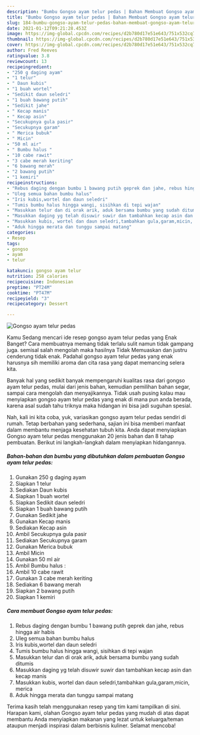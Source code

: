 ```yaml
---
description: "Bumbu Gongso ayam telur pedas | Bahan Membuat Gongso ayam telur pedas Yang Menggugah Selera"
title: "Bumbu Gongso ayam telur pedas | Bahan Membuat Gongso ayam telur pedas Yang Menggugah Selera"
slug: 184-bumbu-gongso-ayam-telur-pedas-bahan-membuat-gongso-ayam-telur-pedas-yang-menggugah-selera
date: 2021-01-12T09:21:28.453Z
image: https://img-global.cpcdn.com/recipes/d2b780d17e51e643/751x532cq70/gongso-ayam-telur-pedas-foto-resep-utama.jpg
thumbnail: https://img-global.cpcdn.com/recipes/d2b780d17e51e643/751x532cq70/gongso-ayam-telur-pedas-foto-resep-utama.jpg
cover: https://img-global.cpcdn.com/recipes/d2b780d17e51e643/751x532cq70/gongso-ayam-telur-pedas-foto-resep-utama.jpg
author: Fred Reeves
ratingvalue: 3.8
reviewcount: 13
recipeingredient:
- "250 g daging ayam"
- "1 telur"
- " Daun kubis"
- "1 buah wortel"
- "Sedikit daun seledri"
- "1 buah bawang putih"
- "Sedikit jahe"
- " Kecap manis"
- " Kecap asin"
- "Secukupnya gula pasir"
- "Secukupnya garam"
- " Merica bubuk"
- " Micin"
- "50 ml air"
- " Bumbu halus "
- "10 cabe rawit"
- "3 cabe merah keriting"
- "6 bawang merah"
- "2 bawang putih"
- "1 kemiri"
recipeinstructions:
- "Rebus daging dengan bumbu 1 bawang putih geprek dan jahe, rebus hingga air habis"
- "Uleg semua bahan bumbu halus"
- "Iris kubis,wortel dan daun seledri"
- "Tumis bumbu halus hingga wangi, sisihkan di tepi wajan"
- "Masukkan telur dan di orak arik, aduk bersama bumbu yang sudah ditumis"
- "Masukkan daging yg telah disuwir suwir dan tambahkan kecap asin dan kecap manis"
- "Masukkan kubis, wortel dan daun seledri,tambahkan gula,garam,micin, merica"
- "Aduk hingga merata dan tunggu sampai matang"
categories:
- Resep
tags:
- gongso
- ayam
- telur

katakunci: gongso ayam telur 
nutrition: 258 calories
recipecuisine: Indonesian
preptime: "PT24M"
cooktime: "PT47M"
recipeyield: "3"
recipecategory: Dessert

---
```



![Gongso ayam telur pedas](https://img-global.cpcdn.com/recipes/d2b780d17e51e643/751x532cq70/gongso-ayam-telur-pedas-foto-resep-utama.jpg)

Kamu Sedang mencari ide resep gongso ayam telur pedas yang Enak Banget? Cara membuatnya memang tidak terlalu sulit namun tidak gampang juga. semisal salah mengolah maka hasilnya Tidak Memuaskan dan justru cenderung tidak enak. Padahal gongso ayam telur pedas yang enak harusnya sih memiliki aroma dan cita rasa yang dapat memancing selera kita.

Banyak hal yang sedikit banyak mempengaruhi kualitas rasa dari gongso ayam telur pedas, mulai dari jenis bahan, kemudian pemilihan bahan segar, sampai cara mengolah dan menyajikannya. Tidak usah pusing kalau mau menyiapkan gongso ayam telur pedas yang enak di mana pun anda berada, karena asal sudah tahu triknya maka hidangan ini bisa jadi suguhan spesial.




Nah, kali ini kita coba, yuk, variasikan gongso ayam telur pedas sendiri di rumah. Tetap berbahan yang sederhana, sajian ini bisa memberi manfaat dalam membantu menjaga kesehatan tubuh kita. Anda dapat menyiapkan Gongso ayam telur pedas menggunakan 20 jenis bahan dan 8 tahap pembuatan. Berikut ini langkah-langkah dalam menyiapkan hidangannya.

<!--inarticleads1-->

##### Bahan-bahan dan bumbu yang dibutuhkan dalam pembuatan Gongso ayam telur pedas:

1. Gunakan 250 g daging ayam
1. Siapkan 1 telur
1. Sediakan  Daun kubis
1. Siapkan 1 buah wortel
1. Siapkan Sedikit daun seledri
1. Siapkan 1 buah bawang putih
1. Gunakan Sedikit jahe
1. Gunakan  Kecap manis
1. Sediakan  Kecap asin
1. Ambil Secukupnya gula pasir
1. Sediakan Secukupnya garam
1. Gunakan  Merica bubuk
1. Ambil  Micin
1. Gunakan 50 ml air
1. Ambil  Bumbu halus :
1. Ambil 10 cabe rawit
1. Gunakan 3 cabe merah keriting
1. Sediakan 6 bawang merah
1. Siapkan 2 bawang putih
1. Siapkan 1 kemiri




<!--inarticleads2-->

##### Cara membuat Gongso ayam telur pedas:

1. Rebus daging dengan bumbu 1 bawang putih geprek dan jahe, rebus hingga air habis
1. Uleg semua bahan bumbu halus
1. Iris kubis,wortel dan daun seledri
1. Tumis bumbu halus hingga wangi, sisihkan di tepi wajan
1. Masukkan telur dan di orak arik, aduk bersama bumbu yang sudah ditumis
1. Masukkan daging yg telah disuwir suwir dan tambahkan kecap asin dan kecap manis
1. Masukkan kubis, wortel dan daun seledri,tambahkan gula,garam,micin, merica
1. Aduk hingga merata dan tunggu sampai matang




Terima kasih telah menggunakan resep yang tim kami tampilkan di sini. Harapan kami, olahan Gongso ayam telur pedas yang mudah di atas dapat membantu Anda menyiapkan makanan yang lezat untuk keluarga/teman ataupun menjadi inspirasi dalam berbisnis kuliner. Selamat mencoba!

